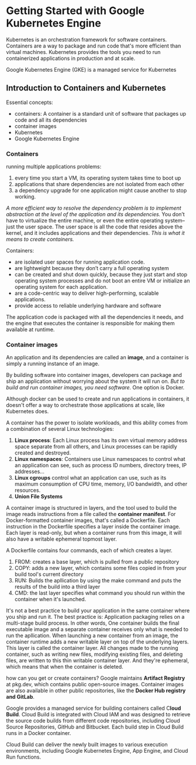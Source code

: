 # Getting Started with Google Kubernetes Engine
Kubernetes is an orchestration framework for software containers. Containers are a way to package and run code that's more efficient than virtual machines. Kubernetes provides the tools you need to run containerized applications in production and at scale.

Google Kubernetes Engine (GKE) is a managed service for Kubernetes

## Introduction to Containers and Kubernetes
Essential concepts:
- containers: A container is a standard unit of software that packages up code and all its dependencies
- container images
- Kubernetes
- Google Kubernetes Engine

### Containers

running multiple applications problems:
1. every time you start a VM, its operating system takes time to boot up
1. applications that share dependencies are not isolated from each other
1. a dependency upgrade for one application might cause another to stop working.

*A more efficient way to resolve the dependency problem is to implement abstraction at the level of the application and its dependencies.* You don’t have to virtualize the entire machine, or even the entire operating system–just the user space. The user space is all the code that resides above the kernel, and it includes applications and their dependencies. *This is what it means to create containers.*

Containers:
- are isolated user spaces for running application code.
- are lightweight because they don’t carry a full operating system
- can be created and shut down quickly, because they just start and stop operating system processes and do not boot an entire VM or initialize an operating system for each application.
- are a code-centric way to deliver high-performing, scalable applications.
- provide access to reliable underlying hardware and software

The application code is packaged with all the dependencies it needs, and the engine that executes the container is responsible for making them available at runtime.

### Container images
An application and its dependencies are called an **image**, and a container is simply a running instance of an image.

By building software into container images, developers can package and ship an application without worrying about the system it will run on. *But to build and run container images, you need software.* One option is Docker.

Although docker can be used to create and run applications in containers, it doesn't offer a way to orchestrate those applications at scale, like Kubernetes does.

A container has the power to isolate workloads, and this ability comes from a combination of several Linux technologies:
1. **Linux process**: Each Linux process has its own virtual memory address space separate from all others, and Linux processes can be rapidly created and destroyed.
1. **Linux namespaces**: Containers use Linux namespaces to control what an application can see, such as process ID numbers, directory trees, IP addresses...
1. **Linux cgroups** control what an application can use, such as its maximum consumption of CPU time, memory, I/O bandwidth, and other resources.
1. **Union File Systems**

A container image is structured in layers, and the tool used to build the image reads instructions from a file called the **container manifest**. For Docker-formatted container images, that's called a Dockerfile. Each instruction in the Dockerfile specifies a layer inside the container image. Each layer is read-only, but when a container runs from this image, it will also have a writable ephemeral topmost layer.

A Dockerfile contains four commands, each of which creates a layer.
1. FROM: creates a base layer, which is pulled from a public repository
1. COPY: adds a new layer, which contains some files copied in from your build tool's current directory
1. RUN: Builds the apllication by using the make command and puts the results of the build into a third layer
1. CMD: the last layer specifies what command you should run within the container when it's launched.

It's not a best practice to build your application in the same container where you ship and run it. The best practice is: Application packaging relies on a multi-stage build process. In other words, One container builds the final executable image and a separate container receives only what is needed to run the apllication. When launching a new container from an image, the container runtime adds a new writable layer on top of the underlying layers. This layer is called the container layer. All changes made to the running container, such as writing new files, modifying existing files, and deleting files, are written to this thin writable container layer. And they're ephemeral, which means that when the container is deleted. 


how can you get or create containers? Google maintains **Artifact Registry** at pkg.dev, which contains public open-source images. Container images are also available in other public repositories, like the **Docker Hub registry and GitLab**.

Google provides a managed service for building containers called C**loud Build**. Cloud Build is integrated with Cloud IAM and was designed to retrieve the source code builds from different code repositories, including Cloud Source Repositories, GitHub and Bitbucket. Each build step in Cloud Build runs in a Docker container.


Cloud Build can deliver the newly built images to various execution environments, including Google Kubernetes Engine, App Engine, and Cloud Run functions.